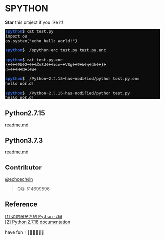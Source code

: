 # SPYTHON

**Star** this project if you like it!

![alt](./src/demo.png)

## Python2.7.15

[readme.md](./spython-2.7.15/readme.md)

## Python3.7.3

[readme.md](./spython-3.7.3/readme.md)

## Contributor

[@echoechoin](https://github.com/echoechoin)   
> QQ: 614699596

## Reference

[[1] 如何保护你的 Python 代码](https://zhuanlan.zhihu.com/p/54296517)  
[[2] Python 2.7.18 documentation](https://docs.python.org/2.7/)

have fun！🤣🤣🤣🤣🤣🤣

